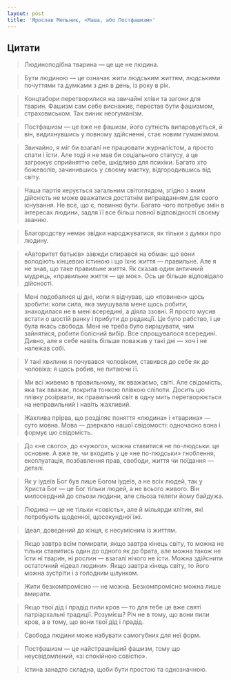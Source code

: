 ```yaml
---
layout: post
title: 'Ярослав Мельник, «Маша, або Постфашизм»'
---
```


## Цитати
>Людиноподібна тварина — це ще не людина.

>Бути людиною — це означає жити людським життям, людськими почуттями та думками з дня в день, із року в рік.

>Концтабори перетворилися на звичайні хліви та загони для тварин. Фашизм сам себе виснажив, перестав бути фашизмом, страховиськом. Так виник неогуманізм.

>Постфашизм — це вже не фашизм, його сутність випаровується, й він, видихнувшись у повному здійсненні, стає новим гуманізмом.

>Звичайно, я міг би взагалі не працювати журналістом, а просто спати і їсти. Але тоді я не мав би соціального статусу, а це загрожує сприйняттю себе, шкідливо для психіки. Багато хто божеволів, зачинившись у своєму маєтку, відгородившись від світу.

>Наша партія керується загальним світоглядом, згідно з яким дійсність не може вважатися достатнім виправданням для свого існування. Не все, що є, повинно бути. Багато чого потребує змін в інтересах людини, задля її все більш повної відповідності своєму званню.

>Благородству немає звідки народжуватися, як тільки з думки про людину.

>«Авторитет батьків» завжди спирався на обман: що вони володіють кінцевою істиною і що їхнє життя — правильне. Але я не знав, що таке правильне життя. Як сказав один античний мудрець, «правильне життя — це моє». Ось це більше відповідало дійсності.

>Мені подобалися ці дні, коли я відчував, що «повинен» щось зробити: коли сила, яка змушувала мене щось робити, знаходилася не в мені всередині, а діяла ззовні. Я просто мусив встати о шостій ранку і прибути до редакції. Це було рабство, і це була якась свобода. Мені не треба було вирішувати, чим зайнятися, робити болісний вибір. Все спрощувалося всередині. Дивно, але я себе навіть більше поважав у такі дні — хоч і не належав собі.

>У такі хвилини я почувався чоловіком, ставився до себе як до чоловіка: я щось робив, не питаючи її.

>Ми всі живемо в правильному, як вважаємо, світі. Але свідомість, яка так вважає, покрита тонкою плівкою сліпоти. Досить цю плівку розірвати, як правильний світ в одну мить перетворюється на неправильний і навіть жахливий.

>Жахлива прірва, що розділяє поняття «людина» і «тварина» — суто мовна. Мова — дзеркало нашої свідомості: одночасно вона і формує цю свідомість.

>До «не свого», до «чужого», можна ставитися не по-людськи: це основне. А вже те, чи входить у це «не по-людськи» гноблення, експлуатація, позбавлення прав, свободи, життя чи поїдання — деталі.

>Як у іудеїв Бог був лише Богом іудеїв, а не всіх людей, так у Христа Бог — це Бог тільки людей, а не всього живого. Він милосердний до сльози людини, але сльоза теляти йому байдужа.

>Людина — це не тільки «совість», але й мільярди клітин, які потребують щоденної, щосекундної їжі.

>Ідеал, доведений до кінця, є несумісним із життям.

>Якщо завтра всім помирати, якщо завтра кінець світу, то можна не тільки ставитись один до одного як до брата, але можна також не їсти ні тварин, ні рослин — взагалі нічого не їсти. Можна здійснити остаточний «ідеал людини». Якщо завтра кінець світу, то його можна зустріти і з голодним шлунком.

>Жити безкомпромісно — не можна. Безкомпромісно можна лише вмирати.

>Якщо твої дід і прадід пили кров — то для тебе це вже святі патріархальні традиції. Розумієш? Річ не в тому, що вони пили кров, а в тому, що вони твої дід і прадід.

>Свобода людини може набувати самогубних для неї форм.

>Постфашизм — це найстрашніший фашизм, тому що неусвідомлений, «зі спокійною совістю».

>Істина занадто складна, щоби бути простою та однозначною.
